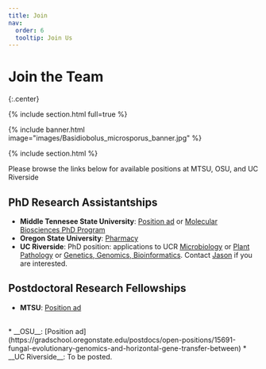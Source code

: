 ```yaml
---
title: Join
nav:
  order: 6
  tooltip: Join Us
---
```


# Join the Team

{:.center}

{% include section.html full=true %}

{% include banner.html image="images/Basidiobolus_microsporus_banner.jpg" %}

{% include section.html %}

Please browse the links below for available positions at MTSU, OSU, and UC Riverside

## PhD Research Assistantships

* __Middle Tennesee State University__: [Position ad](https://msastudents.org/2021/09/16/phd-position-at-middle-tennesee-state-university-walker-lab-deadline-december-18-2021/) or [Molecular Biosciences PhD Program](https://www.mtsu.edu/programs/molecular-biosciences-phd/) 
* __Oregon State University__: [Pharmacy](https://pharmacy.oregonstate.edu/pharmsciphd?)
* __UC Riverside__: PhD position: applications to UCR [Microbiology](https://microbiology.ucr.edu/) or [Plant Pathology]([https://microplantpath.ucr.edu/department-programs/plant-pathology-graduate-program) or [Genetics, Genomics, Bioinformatics](https://ggb.ucr.edu/). Contact [Jason](/members/jason-stajich) if you are interested.

## Postdoctoral Research Fellowships

* __MTSU__: [Position ad](https://careers.mtsu.edu/en-us/job/497174/microbiome-ecology-laboratory-postdoctoral-research-assistant)
<br>
* __OSU__: [Position ad](https://gradschool.oregonstate.edu/postdocs/open-positions/15691-fungal-evolutionary-genomics-and-horizontal-gene-transfer-between)
* __UC Riverside__: To be posted.
